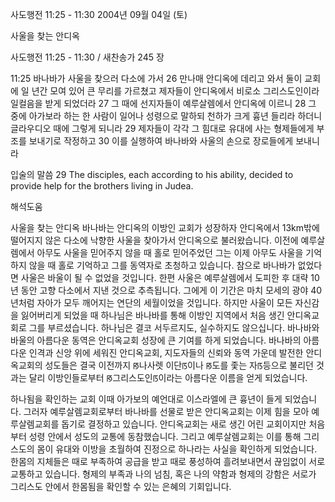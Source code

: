 사도행전 11:25 - 11:30 
2004년 09월 04일 (토)

사울을 찾는 안디옥



사도행전 11:25 - 11:30 / 새찬송가 245 장


11:25 바나바가 사울을 찾으러 다소에 가서
26 만나매 안디옥에 데리고 와서 둘이 교회에 일 년간 모여 있어 큰 무리를 가르쳤고 제자들이 안디옥에서 비로소 그리스도인이라 일컬음을 받게 되었더라
27 그 때에 선지자들이 예루살렘에서 안디옥에 이르니
28 그 중에 아가보라 하는 한 사람이 일어나 성령으로 말하되 천하가 크게 흉년 들리라 하더니 글라우디오 때에 그렇게 되니라
29 제자들이 각각 그 힘대로 유대에 사는 형제들에게 부조를 보내기로 작정하고
30 이를 실행하여 바나바와 사울의 손으로 장로들에게 보내니라

입술의 말씀
29 The disciples, each according to his ability, decided to provide help for the brothers living in Judea.

해석도움





사울을 찾는 안디옥
바나바는 안디옥의 이방인 교회가 성장하자 안디옥에서 13km밖에 떨어지지 않은 다소에 낙향한 사울을 찾아가서 안디옥으로 불러왔습니다. 이전에 예루살렘에서 아무도 사울을 믿어주지 않을 때 홀로 믿어주었던 그는 이제 아무도 사울을 기억하지 않을 때 홀로 기억하고 그를 동역자로 초청하고 있습니다. 참으로 바나바가 없었다면 사울은 바울이 될 수 없었을 것입니다. 한편 사울은 예루살렘에서 도피한 후 대략 10년 동안 고향 다소에서 지낸 것으로 추측됩니다. 그에게 이 기간은 마치 모세의 광야 40년처럼 자아가 모두 깨어지는 연단의 세월이었을 것입니다. 하지만 사울이 모든 자신감을 잃어버리게 되었을 때 하나님은 바나바를 통해 이방인 지역에서 처음 생긴 안디옥교회로 그를 부르셨습니다. 하나님은 결코 서두르지도, 실수하지도 않으십니다. 바나바와 바울의 아름다운 동역은 안디옥교회 성장에 큰 기여를 하게 되었습니다. 바나바의 아름다운 인격과 신앙 위에 세워진 안디옥교회, 지도자들의 신뢰와 동역 가운데 발전한 안디옥교회의 성도들은 결국 이전까지 ꡐ나사렛 이단ꡑ이나 ꡐ도를 좇는 자ꡑ등으로 불리던 것과는 달리 이방인들로부터 ꡐ그리스도인ꡑ이라는 아름다운 이름을 얻게 되었습니다.  

하나됨을 확인하는 교회
이때 아가보의 예언대로 이스라엘에 큰 흉년이 들게 되었습니다. 그러자 예루살렘교회로부터 바나바를 선물로 받은 안디옥교회는 이제 힘을 모아 예루살렘교회를 돕기로 결정하고 있습니다. 안디옥교회는 새로 생긴 어린 교회이지만 처음부터 성령 안에서 성도의 교통에 동참했습니다. 그리고 예루살렘교회는 이를 통해 그리스도의 몸이 유대와 이방을 초월하여 진정으로 하나라는 사실을 확인하게 되었습니다. 한몸의 지체들은 때로 부족하여 공급을 받고 때로 풍성하여 흘려보내면서 끊임없이 서로 교통하고 있습니다. 형제의 부족과 나의 넘침, 혹은 나의 약함과 형제의 강함은 서로가 그리스도 안에서 한몸됨을 확인할 수 있는 은혜의 기회입니다.